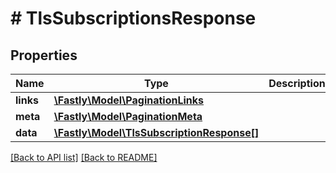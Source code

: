 # # TlsSubscriptionsResponse

## Properties

Name | Type | Description | Notes
------------ | ------------- | ------------- | -------------
**links** | [**\Fastly\Model\PaginationLinks**](PaginationLinks.md) |  | [optional] 
**meta** | [**\Fastly\Model\PaginationMeta**](PaginationMeta.md) |  | [optional] 
**data** | [**\Fastly\Model\TlsSubscriptionResponse[]**](TlsSubscriptionResponse.md) |  | [optional] 


[[Back to API list]](../../README.md#endpoints) [[Back to README]](../../README.md)

